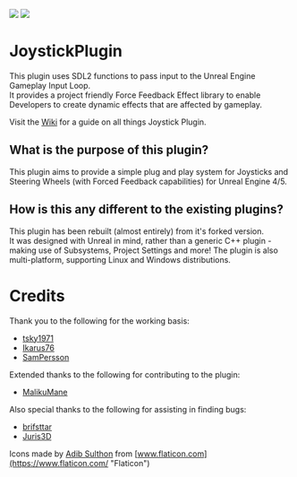 [![](https://img.shields.io/github/actions/workflow/status/JaydenMaalouf/JoystickPlugin/release.yml?branch=master)](https://github.com/JaydenMaalouf/JoystickPlugin/actions/workflows/release.yml)
[![](https://img.shields.io/github/v/release/JaydenMaalouf/JoystickPlugin)](https://github.com/JaydenMaalouf/JoystickPlugin/releases/latest)

# JoystickPlugin

This plugin uses SDL2 functions to pass input to the Unreal Engine Gameplay Input Loop.  
It provides a project friendly Force Feedback Effect library to enable Developers to create dynamic effects that are affected by gameplay.

Visit the [Wiki](https://github.com/JaydenMaalouf/JoystickPlugin/wiki) for a guide on all things Joystick Plugin.

## What is the purpose of this plugin?

This plugin aims to provide a simple plug and play system for Joysticks and Steering Wheels (with Forced Feedback capabilities) for Unreal Engine 4/5.

## How is this any different to the existing plugins?

This plugin has been rebuilt (almost entirely) from it's forked version.  
It was designed with Unreal in mind, rather than a generic C++ plugin - making use of Subsystems, Project Settings and more!
The plugin is also multi-platform, supporting Linux and Windows distributions.

# Credits

Thank you to the following for the working basis:

- [tsky1971](https://github.com/tsky1971)
- [Ikarus76](https://github.com/Ikarus76)
- [SamPersson](https://github.com/SamPersson)

Extended thanks to the following for contributing to the plugin:

- [MalikuMane](https://github.com/MalikuMane)

Also special thanks to the following for assisting in finding bugs:

- [brifsttar](https://github.com/brifsttar)
- [Juris3D](https://github.com/Juris3D)

Icons made by [Adib Sulthon](https://www.flaticon.com/authors/adib-sulthon "Adib Sulthon") from [www.flaticon.com](https://www.flaticon.com/ "Flaticon")
